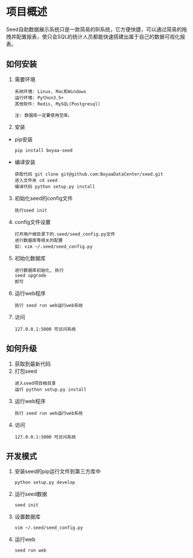 # 项目概述
Seed自助数据展示系统只是一款简易的BI系统，它方便快捷，可以通过简易的拖拽并配置报表，使只会SQL的统计人员都能快速搭建出属于自己的数据可视化报表。


## 如何安装
1. 需要环境
    ```
    系统环境: Linux, Mac和Windows
    运行环境: Python3.5+
    其他软件: Redis, MySQL(Postgresql)

    注: 数据库一定要使用空库。
    ```
2. 安装
- pip安装
    ```
    pip install boyaa-seed
    ```

- 编译安装
    ```
    获取代码 git clone git@github.com:BoyaaDataCenter/seed.git
    进入文件夹 cd seed
    编译代码 python setup.py install
    ```
3. 初始化seed的config文件
    ```
    执行seed init
    ```
4. config文件设置
    ```
    打开用户根目录下的.seed/seed_config.py文件
    进行数据库等相关的配置
    如: vim ~/.seed/seed_config.py
    ```
5. 初始化数据库
    ```
    进行数据库初始化, 执行
    seed upgrade
    即可
    ```
6. 运行web程序
    ```
    执行 seed run web运行web系统
    ```
7. 访问
    ```
    127.0.0.1:5000 可访问系统
    ```

## 如何升级
1. 获取到最新代码
2. 打包seed
    ```
    进入seed项目根目录
    运行 python setup.py install
    ```
3. 运行web程序
    ```
    执行 seed run web运行web系统
    ```
4. 访问
    ```
    127.0.0.1:5000 可访问系统
    ```

## 开发模式
1. 安装seed的pip运行文件到第三方库中
    ```
    python setup.py develop
    ```
2. 运行seed数据
    ```
    seed init
    ```
3. 设置数据库
    ```
    vim ~/.seed/seed_config.py
    ```
4. 运行web
    ```
    seed run web
    ```